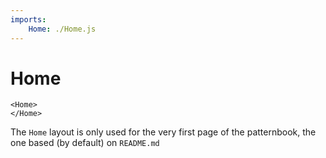 ```yaml
---
imports:
    Home: ./Home.js
---
```


Home
====

```show jsx
<Home>
</Home>
```

The `Home` layout is only used for the very first page of
the patternbook, the one based (by default) on `README.md`
